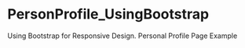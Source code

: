 # PersonProfile_UsingBootstrap
Using Bootstrap for Responsive Design. Personal Profile Page Example
